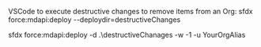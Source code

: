 VSCode to execute destructive changes to remove items from an Org:  sfdx force:mdapi:deploy --deploydir=destructiveChanges

sfdx force:mdapi:deploy -d .\destructiveChanages -w -1 -u YourOrgAlias